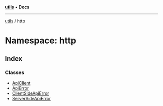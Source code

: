 [**utils**](../../README.md) • **Docs**

***

[utils](../../globals.md) / http

# Namespace: http

## Index

### Classes

- [ApiClient](classes/ApiClient.md)
- [ApiError](classes/ApiError.md)
- [ClientSideApiError](classes/ClientSideApiError.md)
- [ServerSideApiError](classes/ServerSideApiError.md)
